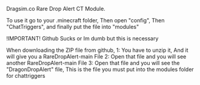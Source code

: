 Dragsim.co Rare Drop Alert CT Module.

To use it go to your .minecraft folder, Then open "config", Then "ChatTriggers", and finally put the file into "modules"


!IMPORTANT!
Github Sucks or Im dumb but this is necessary


When downloading the ZIP file from github,
1: You have to unzip it, And it will give you a RareDropAlert-main File
2: Open that file and you will see another RareDropAlert-main File
3: Open that file and you will see the "DragonDropAlert" file, This is the file you must put into the modules folder for chattriggers
